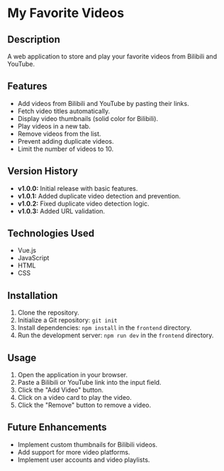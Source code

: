 # My Favorite Videos

## Description

A web application to store and play your favorite videos from Bilibili and YouTube.

## Features

*   Add videos from Bilibili and YouTube by pasting their links.
*   Fetch video titles automatically.
*   Display video thumbnails (solid color for Bilibili).
*   Play videos in a new tab.
*   Remove videos from the list.
*   Prevent adding duplicate videos.
*   Limit the number of videos to 10.

## Version History

*   **v1.0.0:** Initial release with basic features.
*   **v1.0.1:** Added duplicate video detection and prevention.
*   **v1.0.2:** Fixed duplicate video detection logic.
*   **v1.0.3:** Added URL validation.

## Technologies Used

*   Vue.js
*   JavaScript
*   HTML
*   CSS

## Installation

1.  Clone the repository.
2.  Initialize a Git repository: `git init`
3.  Install dependencies: `npm install` in the `frontend` directory.
4.  Run the development server: `npm run dev` in the `frontend` directory.

## Usage

1.  Open the application in your browser.
2.  Paste a Bilibili or YouTube link into the input field.
3.  Click the "Add Video" button.
4.  Click on a video card to play the video.
5.  Click the "Remove" button to remove a video.

## Future Enhancements

*   Implement custom thumbnails for Bilibili videos.
*   Add support for more video platforms.
*   Implement user accounts and video playlists.
